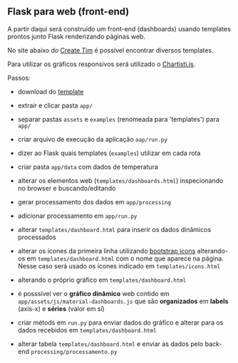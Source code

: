 ## Flask para web (front-end)

A partir daqui será construído um front-end (dashboards) usando templates prontos junto Flask renderizando páginas web.

No site abaixo do [Create Tim](https://www.creative-tim.com/) é possível encontrar diversos templates.

Para utilizar os gráficos responsivos será utilizado o [Chartisti.js](http://gionkunz.github.io/chartist-js/).

Passos:

* download do [template](creative-tim.com/product/material-dashboard)

* extrair e clicar pasta `app/`

* separar pastas `assets` e `examples` (renomeada para 'templates') para `app/`

* criar arquivo de execução da aplicação `aap/run.py`

* dizer ao Flask quais templates (`examples`) utilizar em cada rota

* criar pasta `app/data` com dados de temperatura

* alterar os elementos web (`templates/dashboards.html`) inspecionando no browser e buscando/editando

* gerar processamento dos dados em `app/processing`

* adicionar processamento em `app/run.py`

* alterar `templates/dashboard.html` para inserir os dados dinâmicos processados

* alterar os ícones da primeira linha utilizando [bootstrap icons](https://icons.getbootstrap.com/) alterando-os em `templates/dashboard.html` com o nome que aparece na página. Nesse caso será usado os ícones indicado em `templates/icons.html`

* alterando o próprio gráfico em `templates/dashboard.html`

* é posssível ver o **gráfico dinâmico** web contido em `app/assets/js/material-dashboards.js` que são **organizados** em **labels** (axis-x) e **séries** (valor em sí)

* criar métods em `run.py` para enviar dados do gráfico e alterar para os dados recebidos em `templates/dashboard.html`

* alterar tabela `templates/dashboard.html` e enviar as dados pelo back-end `processing/processamento.py`
